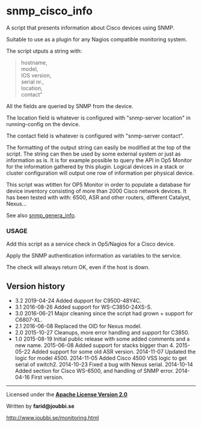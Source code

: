 # snmp_cisco_info

A script that presents information about Cisco devices using SNMP.

Suitable to use as a plugin for any Nagios compatible monitoring system.

The script utputs a string with:
>hostname,<br> model,<br> IOS version,<br> serial nr.,<br> location, <br> contact"

All the fields are queried by SNMP from the device.

The location field is whatever is configured with "snmp-server location" in running-config on the device.

The contact field is whatever is configured with "snmp-server contact".


The formatting of the output string can easily be modified at the top of the script.
The string can then be used by some external system or just as information as is.
It is for example possible to query the API in Op5 Monitor for the information gathered by this plugin. 
Logical devices in a stack or cluster configuration will output one row of
information per physical device.

This script was wtitten for OP5 Monitor in order to populate a database for device inventory
consisting of more than 2000 Cisco network devices.
It has been tested with with: 6500, ASR and other routers, different Catalyst, Nexus...


See also [snmp_genera_info](https://gitlab.com/faridj/snmp_general_info).


### USAGE
Add this script as a service check in Op5/Nagios for a Cisco device.

Apply the SNMP authentication information as variables to the service.

The check will always return OK, even if the host is down.


## Version history
* 3.2 2019-04-24  Added dupport for C9500-48Y4C.
* 3.1 2016-08-26  Added support for WS-C3850-24XS-S.
* 3.0 2016-06-21  Major cleaning since the script had grown + support for C6807-XL.
* 2.1 2016-06-08  Replaced the OID for Nexus model.
* 2.0 2015-10-27  Cleanups, more error handling and support for C3850.
* 1.0 2015-08-19  Initial public release with some added comments and a new name.
     2015-06-08  Added support for stacks bigger than 4.
     2015-05-22  Added support for some old ASR version.
     2014-11-07  Updated the logic for model 4500. 
     2014-11-05  Added Cisco 4500 VSS logic to get serial of switch2.
     2014-10-23  Fixed a bug with Nexus serial. 
     2014-10-14  Added section for Cisco WS-6500, and handling of SNMP error.
     2014-04-16  First version. 


___

Licensed under the [__Apache License Version 2.0__](https://www.apache.org/licenses/LICENSE-2.0)

Written by __farid@joubbi.se__

http://www.joubbi.se/monitoring.html

